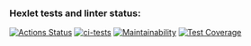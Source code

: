 ### Hexlet tests and linter status:
[![Actions Status](https://github.com/Alexey-Shepelev/python-project-52/workflows/hexlet-check/badge.svg)](https://github.com/Alexey-Shepelev/python-project-52/actions)
[![ci-tests](https://github.com/Alexey-Shepelev/python-project-52/actions/workflows/ci-tests.yml/badge.svg)](https://github.com/Alexey-Shepelev/python-project-52/actions/workflows/ci-tests.yml)
[![Maintainability](https://api.codeclimate.com/v1/badges/3dfdd05bc70770b32112/maintainability)](https://codeclimate.com/github/Alexey-Shepelev/python-project-52/maintainability)
[![Test Coverage](https://api.codeclimate.com/v1/badges/3dfdd05bc70770b32112/test_coverage)](https://codeclimate.com/github/Alexey-Shepelev/python-project-52/test_coverage)